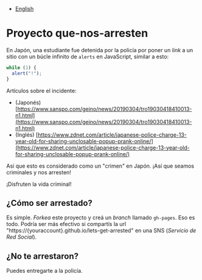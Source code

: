 - [English](README.md)

# Proyecto que-nos-arresten

En Japón, una estudiante fue detenida por la policía por poner un _link_ a un sitio con un búcle infinito de `alerts` en JavaScript, similar a esto:

```js
while (1) {
  alert("!");
}
```

Artículos sobre el incidente:

- (Japonés) [https://www.sanspo.com/geino/news/20190304/tro19030418410013-n1.html](https://www.sanspo.com/geino/news/20190304/tro19030418410013-n1.html)
- (Inglés) [https://www.zdnet.com/article/japanese-police-charge-13-year-old-for-sharing-unclosable-popup-prank-online/](https://www.zdnet.com/article/japanese-police-charge-13-year-old-for-sharing-unclosable-popup-prank-online/)

Así que esto es considerado como un "crimen" en Japón. ¡Así que seamos criminales y nos arresten!

¡Disfruten la vida criminal!

## ¿Cómo ser arrestado?

Es simple. _Forkea_ este proyecto y creá un _branch_ llamado `gh-pages`. Eso es todo. Podría ser más efectivo si compartís la url "https://{youraccount}.github.io/lets-get-arrested" en una SNS (_Servicio de Red Social_).

## ¿No te arrestaron?

Puedes entregarte a la policía.
